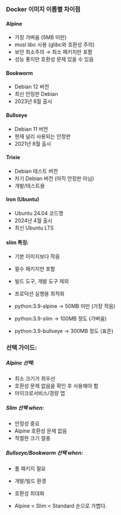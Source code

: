 ### Docker 이미지 이름별 차이점

#### Alpine
* 가장 가벼움 (5MB 미만)
* musl libc 사용 (glibc와 호환성 주의)
* 보안 최소주의 → 최소 패키지만 포함
* 성능 좋지만 호환성 문제 있을 수 있음

#### Bookworm
* Debian 12 버전
* 최신 안정판 Debian
* 2023년 6월 출시

#### Bullseye
* Debian 11 버전
* 현재 널리 사용되는 안정판
* 2021년 8월 출시

#### Trixie
* Debian 테스트 버전
* 차기 Debian 버전 (아직 안정판 아님)
* 개발/테스트용

#### Iron (Ubuntu)
* Ubuntu 24.04 코드명
* 2024년 4월 출시
* 최신 Ubuntu LTS

####  slim 특징:
* 기본 이미지보다 작음
* 필수 패키지만 포함
* 빌드 도구, 개발 도구 제외
* 프로덕션 실행용 최적화

* python:3.9-alpine    → 50MB 미만  (가장 작음)
* python:3.9-slim      → 100MB 정도 (가벼움)  
* python:3.9-bullseye  → 300MB 정도 (표준)

### 선택 가이드:
##### Alpine 선택:
* 최소 크기가 최우선
* 호환성 문제 없음을 확인 후 사용해야 함
* 마이크로서비스/경량 앱

##### Slim 선택 when:
* 안정성 중요
* Alpine 호환성 문제 없음
* 적절한 크기 절충

##### Bullseye/Bookworm 선택 when:
* 풀 패키지 필요
* 개발/빌드 환경
* 호환성 최대화

* Alpine < Slim < Standard 순으로 가볍다.